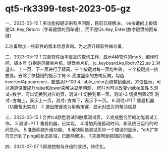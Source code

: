 # qt5-rk3399-test-2023-05-gz

一、2023-05-10
1.多功能按键识别有点问题，目前已经解决。
  ok按键的上报值是Qt::Key_Return（字母键盘的回车键），而不是Qt::Key_Enter(数字键盘的回车键)

2.准备增加一些软件的版本信息查询。为之后升级软件做准备。



二、2023-05-12
1.完善软件版本信息的查询工作，显示4种软件的md5，编译时间，版本号
   分别是屏幕单片机，键盘单片机，jc_keyboard.ko,libdrv722.so
2.对退出、上一页、下一页进行了精简，三个按键对每一页均生效，
   三个按键成一排放置。去除了快捷键的提示字符
3. 亮度竖条的方向反向，勾选invertedAppearence，数值从0-100
4. lable_color页调整到全局，方便显示，可以通道设置提升raise和lower来解决显示问题，
   同时也可以改变visible属性
5.测试+数字，可以切换到对应的页，测试+1 切换到第一页，测试+2 切换到第2页
  测试+方向上，表示上一页，测试+方向下，表示下一页。
6.测试+PTT 重启机器（功能暂无实现）
7. 退出按键改为帮助按键，显示对应页的帮助信息 





三、2023-05-15
1.合并lcd颜色测试和触摸测试页。
2.完成整合后的功能调试工作。
3.测试+PTT 重启机器，已实现。
4.增加系统启动时间，和系统已运行的时间显示。
5.准备网络升级功能。
6.解决网络测试页中一个错误的显示，“eth2”字符显示到了ping的状态区域，已删除解决。
7.完善帮助按钮的功能。



四、2023-07-07
1.网络控制与升级的改进，待优化。




